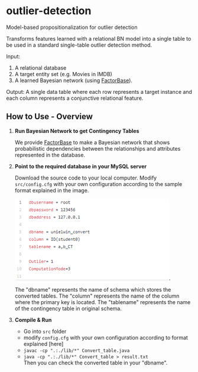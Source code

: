 # outlier-detection
Model-based propositionalization for outlier detection

Transforms features learned with a relational BN model into a single table to be used in a standard single-table outlier detection method.

Input: 

1. A relational database
2. A target entity set (e.g. Movies in IMDB)
3. A learned Bayesian network (using [FactorBase](https://github.com/sfu-cl-lab/FactorBase)).

Output: A single data table where each row represents a target instance and each column represents a conjunctive relational feature.


## How to Use - Overview

1. **Run Bayesian Network to get Contingency Tables**

     We provide [FactorBase](https://github.com/sfu-cl-lab/FactorBase) to make a Bayesian network that shows probabilistic dependencies between the relationships and attributes represented in the database. 
        
        
2. **Point to the required database in your MySQL server**  

      Download the source code to your local computer.
      Modify `src/config.cfg` with your own configuration according to the sample format explained in the image.
      
      ![Sample Configuration](/FlatTable/src/images/configuration.png).
      
      The "dbname" represents the name of schema which stores the converted tables.
      The "column" represents the name of the column where the primary key is located.
      The "tablename" represents the name of the contingency table in original schema.
        
3. **Compile & Run** 

      + Go into `src` folder 
      + modify `config.cfg`  with your own configuration according to format explained [here]
      + `javac -cp ".:./lib/*" Convert_table.java `  
      + `java -cp ".:./lib/*" Convert_table > result.txt `  
      Then you can check the converted table in your "dbname".


